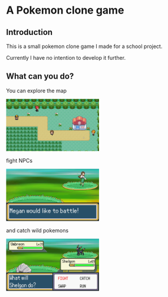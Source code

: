 # A Pokemon clone game
	
## Introduction
This is a small pokemon clone game I made for a school project.

Currently I have no intention to develop it further.
	
	
## What can you do?

You can explore the map

<img src="/Examples/walking.gif" width=50% height=50%/>

fight NPCs

<img src="/Examples/battle.gif" width=50% height=50%/>

and catch wild pokemons

<img src="/Examples/catch.gif" width=50% height=50%/>
	
